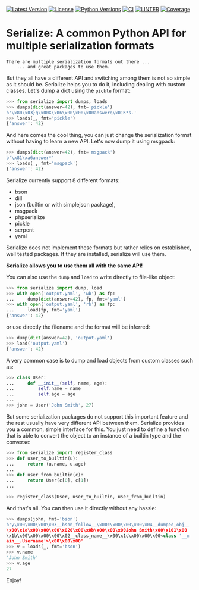[![Latest Version](https://img.shields.io/pypi/v/serialize.svg)](https://pypi.python.org/pypi/serialize)
[![License](https://img.shields.io/pypi/l/serialize.svg)](https://pypi.python.org/pypi/serialize)
[![Python Versions](https://img.shields.io/pypi/pyversions/serialize.svg)](https://pypi.python.org/pypi/serialize)
[![CI](https://github.com/hgrecco/serialize/workflows/CI/badge.svg)](https://github.com/hgrecco/serialize/actions?query=workflow%3ACI)
[![LINTER](https://github.com/hgrecco/serialize/workflows/Lint/badge.svg)](https://github.com/hgrecco/serialize/actions?query=workflow%3ALint)
[![Coverage](https://coveralls.io/repos/github/hgrecco/serialize/badge.svg?branch=master)](https://coveralls.io/github/hgrecco/serialize?branch=master)

# Serialize: A common Python API for multiple serialization formats

```
There are multiple serialization formats out there ...
    ... and great packages to use them.
```

But they all have a different API and switching among them is not so
simple as it should be. Serialize helps you to do it, including dealing
with custom classes. Let's dump a dict using the `pickle` format:

```python
>>> from serialize import dumps, loads
>>> dumps(dict(answer=42), fmt='pickle')
b'\x80\x03}q\x00X\x06\x00\x00\x00answerq\x01K*s.'
>>> loads(_, fmt='pickle')
{'answer': 42}
```

And here comes the cool thing, you can just change the serialization
format without having to learn a new API. Let's now dump it using
msgpack:

```python
>>> dumps(dict(answer=42), fmt='msgpack')
b'\x81\xa6answer*'
>>> loads(_, fmt='msgpack')
{'answer': 42}
```

Serialize currently support 8 different formats:

- bson
- dill
- json (builtin or with simplejson package),
- msgpack
- phpserialize
- pickle
- serpent
- yaml

Serialize does not implement these formats but rather relies on established, well tested packages. If they are installed, serialize will use them.

**Serialize allows you to use them all with the same API!**

You can also use the `dump` and `load` to write directly to file-like
object:

```python
>>> from serialize import dump, load
>>> with open('output.yaml', 'wb') as fp:
...     dump(dict(answer=42), fp, fmt='yaml')
>>> with open('output.yaml', 'rb') as fp:
...     load(fp, fmt='yaml')
{'answer': 42}
```

or use directly the filename and the format will be inferred:

```python
>>> dump(dict(answer=42), 'output.yaml')
>>> load('output.yaml')
{'answer': 42}
```

A very common case is to dump and load objects from custom classes such
as:

```python
>>> class User:
...     def __init__(self, name, age):
...         self.name = name
...         self.age = age
...
>>> john = User('John Smith', 27)
```

But some serialization packages do not support this important feature
and the rest usually have very different API between them. Serialize
provides you a common, simple interface for this. You just need to
define a function that is able to convert the object to an instance of a
builtin type and the converse:

```python
>>> from serialize import register_class
>>> def user_to_builtin(u):
...     return (u.name, u.age)
...
>>> def user_from_builtin(c):
...     return User(c[0], c[1])
...

>>> register_class(User, user_to_builtin, user_from_builtin)
```

And that's all. You can then use it directly without any hassle:

```python
>>> dumps(john, fmt='bson')
b"y\x00\x00\x00\x03__bson_follow__\x00c\x00\x00\x00\x04__dumped_obj__
\x00\x1e\x00\x00\x00\x020\x00\x0b\x00\x00\x00John Smith\x00\x101\x00
\x1b\x00\x00\x00\x00\x02__class_name__\x00\x1c\x00\x00\x00<class '__m
ain__.Username'>\x00\x00\x00"
>>> v = loads(_, fmt='bson')
>>> v.name
'John Smith'
>>> v.age
27
```

Enjoy!
